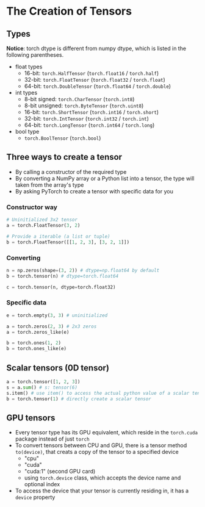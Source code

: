 # The Creation of Tensors

## Types
**Notice**: torch dtype is different from numpy dtype, which is listed in the following parentheses.
* float types
    - 16-bit: `torch.HalfTensor` (`torch.float16` / `torch.half`)
    - 32-bit: `torch.FloatTensor` (`torch.float32` / `torch.float`)
    - 64-bit: `torch.DoubleTensor` (`torch.float64` / `torch.double`)
* int types
    - 8-bit signed: `torch.CharTensor` (`torch.int8`)
    - 8-bit unsigned: `torch.ByteTensor` (`torch.uint8`)
    - 16-bit: `torch.ShortTensor` (`torch.int16` / `torch.short`)
    - 32-bit: `torch.IntTensor` (`torch.int32` / `torch.int`)
    - 64-bit: `torch.LongTensor` (`torch.int64` / `torch.long`)
* bool type
    - `torch.BoolTensor` (`torch.bool`)

## Three ways to create a tensor
* By calling a constructor of the required type
* By converting a NumPy array or a Python list into a tensor, the type will taken from the array's type
* By asking PyTorch to create a tensor with specific data for you

### Constructor way
```python
# Uninitialized 3x2 tensor
a = torch.FloatTensor(3, 2)

# Provide a iterable (a list or tuple)
b = torch.FloatTensor([[1, 2, 3], [3, 2, 1]])
```

### Converting
```python
n = np.zeros(shape=(3, 2)) # dtype=np.float64 by default
b = torch.tensor(n) # dtype=torch.float64

c = torch.tensor(n, dtype=torch.float32)
```

### Specific data
```python
e = torch.empty(3, 3) # uninitialized

a = torch.zeros(2, 3) # 2x3 zeros
a = torch.zeros_like(e)

b = torch.ones(1, 2)
b = torch.ones_like(e)
```

## Scalar tensors (0D tensor)
```python
a = torch.tensor([1, 2, 3])
s = a.sum() # s: tensor(6)
s.item() # use item() to access the actual python value of a scalar tensor
b = torch.tensor(1) # directly create a scalar tensor
```

## GPU tensors
* Every tensor type has its GPU equivalent, which reside in the `torch.cuda` package instead of just `torch`
* To convert tensors between CPU and GPU, there is a tensor method `to(device)`, that creats a copy of the tensor to a specified device
    - "cpu"
    - "cuda"
    - "cuda:1" (second GPU card)
    - using `torch.device` class, which accepts the device name and optional index
* To access the device that your tensor is currently residing in, it has a `device` property

